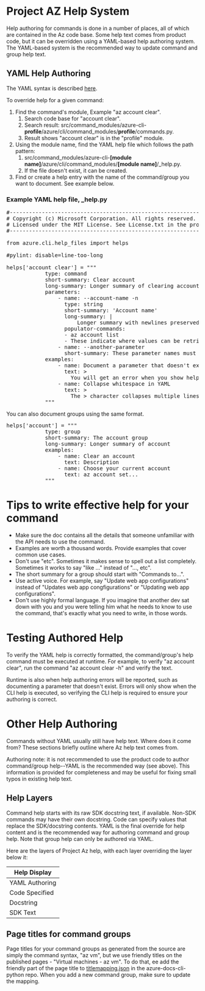 # Project AZ Help System #

Help authoring for commands is done in a number of places, all of which are contained in the Az code base.  Some help text comes from product code, but it can be overridden using a YAML-based help authoring system.  The YAML-based system is the recommended way to update command and group help text.

## YAML Help Authoring ##

The YAML syntax is described [here](http://www.yaml.org/spec/1.2/spec.html "here").

To override help for a given command:

1. Find the command's module, Example "az account clear".
	1. Search code base for "account clear".
	2. Search result: src/command_modules/azure-cli-**profile**/azure/cli/command_modules/**profile**/commands.py.
	3. Result shows "account clear" is in the "profile" module.
2. Using the module name, find the YAML help file which follows the path pattern:
	1.  src/command_modules/azure-cli-**[module name]**/azure/cli/command_modules/**[module name]**/_help.py.
	2.  If the file doesn't exist, it can be created.
3.  Find or create a help entry with the name of the command/group you want to document.  See example below.

### Example YAML help file, _help.py ###

<pre>
#---------------------------------------------------------------------------------------------
# Copyright (c) Microsoft Corporation. All rights reserved.
# Licensed under the MIT License. See License.txt in the project root for license information.
#---------------------------------------------------------------------------------------------

from azure.cli.help_files import helps

#pylint: disable=line-too-long

helps['account clear'] = """
            type: command
            short-summary: Clear account
            long-summary: Longer summary of clearing account
            parameters: 
                - name: --account-name -n
                  type: string
                  short-summary: 'Account name'
                  long-summary: |
                      Longer summary with newlines preserved.  Preserving newlines is helpful for paragraph breaks.
                  populator-commands: 
                  - az account list
                  - These indicate where values can be retrieved for input to this command
                - name: --another-parameter
                  short-summary: These parameter names must match what is shown in the command's CLI help output, including abbreviation.
            examples:
                - name: Document a parameter that doesn't exist
                  text: >
                    You will get an error when you show help for the command stating there is an extra parameter.
                - name: Collapse whitespace in YAML
                  text: >
                    The > character collapses multiple lines into a single line, which is good for on-screen wrapping.
            """
</pre>

You can also document groups using the same format.

<pre>
helps['account'] = """
            type: group
            short-summary: The account group
            long-summary: Longer summary of account            
            examples:
                - name: Clear an account 
                  text: Description
                - name: Choose your current account
                  text: az account set...
            """
</pre>

# Tips to write effective help for your command

- Make sure the doc contains all the details that someone unfamiliar with the API needs to use the command.
- Examples are worth a thousand words. Provide examples that cover common use cases.
- Don't use "etc". Sometimes it makes sense to spell out a list completely. Sometimes it works to say "like ..." instead of "..., etc".
- The short summary for a group should start with "Commands to...".
- Use active voice. For example, say "Update web app configurations" instead of "Updates web app congfigurations" or "Updating web app configurations".
- Don't use highly formal language. If you imagine that another dev sat down with you and you were telling him what he needs to know to use the command, that's exactly what you need to write, in those words.

# Testing Authored Help #

To verify the YAML help is correctly formatted, the command/group's help command must be executed at runtime.  For example, to verify "az account clear", run the command "az account clear -h" and verify the text.  

Runtime is also when help authoring errors will be reported, such as documenting a parameter that doesn't exist.  Errors will only show when the CLI help is executed, so verifying the CLI help is required to ensure your authoring is correct.   

# Other Help Authoring #

Commands without YAML usually still have help text.  Where does it come from?  These sections briefly outline where Az help text comes from.

Authoring note: it is not recommended to use the product code to author command/group help--YAML is the recommended way (see above).  This information is provided for completeness and may be useful for fixing small typos in existing help text.

## Help Layers ##

Command help starts with its raw SDK docstring text, if available.  Non-SDK commands may have their own docstring.  Code can specify values that replace the SDK/docstring contents.  YAML is the final override for help content and is the recommended way for authoring command and group help.  Note that group help can only be authored via YAML.  

Here are the layers of Project Az help, with each layer overriding the layer below it:

| Help Display   |
|----------------|
| YAML Authoring |
| Code Specified |
| Docstring      |
| SDK Text       |

## Page titles for command groups ##

Page titles for your command groups as generated from the source are simply the command syntax, "az vm", but we use friendly titles on the published pages - "Virtual machines - az vm". To do that, ee add the friendly part of the page title to [titlemapping.json](https://github.com/Azure/azure-docs-cli-python/blob/master/titleMapping.json) in the azure-docs-cli-python repo. When you add a new command group, make sure to update the mapping.
